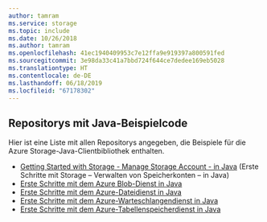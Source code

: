 ```yaml
---
author: tamram
ms.service: storage
ms.topic: include
ms.date: 10/26/2018
ms.author: tamram
ms.openlocfilehash: 41ec1940409953c7e12ffa9e919397a800591fed
ms.sourcegitcommit: 3e98da33c41a7bbd724f644ce7dedee169eb5028
ms.translationtype: HT
ms.contentlocale: de-DE
ms.lasthandoff: 06/18/2019
ms.locfileid: "67178302"
---
```

## <a name="java-sample-code-repositories"></a>Repositorys mit Java-Beispielcode

Hier ist eine Liste mit allen Repositorys angegeben, die Beispiele für die Azure Storage-Java-Clientbibliothek enthalten.

* [Getting Started with Storage - Manage Storage Account - in Java](https://azure.microsoft.com/resources/samples/storage-java-manage-storage-accounts/) (Erste Schritte mit Storage – Verwalten von Speicherkonten – in Java)
* [Erste Schritte mit dem Azure Blob-Dienst in Java](https://azure.microsoft.com/resources/samples/storage-blob-java-getting-started/)
* [Erste Schritte mit dem Azure-Dateidienst in Java](https://azure.microsoft.com/resources/samples/storage-file-java-getting-started/)
* [Erste Schritte mit dem Azure-Warteschlangendienst in Java](https://azure.microsoft.com/resources/samples/storage-queue-java-getting-started/)
* [Erste Schritte mit dem Azure-Tabellenspeicherdienst in Java](https://azure.microsoft.com/resources/samples/storage-table-java-getting-started/)